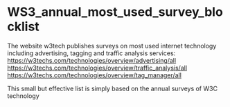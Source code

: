 # WS3_annual_most_used_survey_blocklist
The website w3tech publishes surveys on most used internet technology including advertising, tagging and traffic analysis services:
https://w3techs.com/technologies/overview/advertising/all
https://w3techs.com/technologies/overview/traffic_analysis/all
https://w3techs.com/technologies/overview/tag_manager/all

This small but effective list is simply based on the annual surveys of W3C technology
